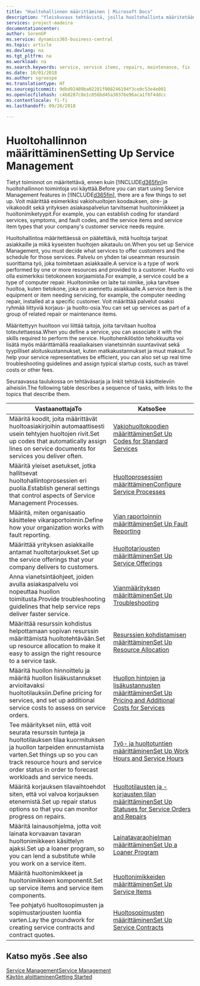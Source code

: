 ```yaml
---
title: "Huoltohallinnon määrittäminen | Microsoft Docs"
description: "Yleiskuvaus tehtävistä, joilla huoltohallinta määritetään organisaation huollon hallintatapaan sopivaksi."
services: project-madeira
documentationcenter: 
author: SorenGP
ms.service: dynamics365-business-central
ms.topic: article
ms.devlang: na
ms.tgt_pltfrm: na
ms.workload: na
ms.search.keywords: service, service items, repairs, maintenance, fix
ms.date: 10/01/2018
ms.author: sgroespe
ms.translationtype: HT
ms.sourcegitcommit: 9dbd92409ba02281f008246194f3ce0c53e4e001
ms.openlocfilehash: c4b8287c8e1c056bd45a30376e96aca1f8f4ddcc
ms.contentlocale: fi-fi
ms.lasthandoff: 09/28/2018

---
```


# <a name="setting-up-service-management"></a><span data-ttu-id="d2229-103">Huoltohallinnon määrittäminen</span><span class="sxs-lookup"><span data-stu-id="d2229-103">Setting Up Service Management</span></span>
<span data-ttu-id="d2229-104">Tietyt toiminnot on määritettävä, ennen kuin [!INCLUDE[d365fin](includes/d365fin_md.md)]in huoltohallinnon toimintoja voi käyttää.</span><span class="sxs-lookup"><span data-stu-id="d2229-104">Before you can start using Service Management features in [!INCLUDE[d365fin](includes/d365fin_md.md)], there are a few things to set up.</span></span> <span data-ttu-id="d2229-105">Voit määrittää esimerkiksi vakiohuoltojen koodauksen, oire- ja vikakoodit sekä yrityksen asiakaspalvelun tarvitsemat huoltonimikkeet ja huoltonimiketyypit.</span><span class="sxs-lookup"><span data-stu-id="d2229-105">For example, you can establish coding for standard services, symptoms, and fault codes, and the service items and service item types that your company's customer service needs require.</span></span>  

<span data-ttu-id="d2229-106">Huoltohallintoa määritettäessä on päätettävä, mitä huoltoja tarjoat asiakkaille ja mikä kyseisten huoltojen aikataulu on.</span><span class="sxs-lookup"><span data-stu-id="d2229-106">When you set up Service Management, you must decide what services to offer customers and the schedule for those services.</span></span> <span data-ttu-id="d2229-107">Palvelu on yhden tai useamman resurssin suorittama työ, joka toimitetaan asiakkaalle.</span><span class="sxs-lookup"><span data-stu-id="d2229-107">A service is a type of work performed by one or more resources and provided to a customer.</span></span> <span data-ttu-id="d2229-108">Huolto voi olla esimerkiksi tietokoneen korjaamista.</span><span class="sxs-lookup"><span data-stu-id="d2229-108">For example, a service could be a type of computer repair.</span></span> <span data-ttu-id="d2229-109">Huoltonimike on laite tai nimike, joka tarvitsee huoltoa, kuten tietokone, joka on asennettu asiakkaalle.</span><span class="sxs-lookup"><span data-stu-id="d2229-109">A service item is the equipment or item needing servicing, for example, the computer needing repair, installed at a specific customer.</span></span> <span data-ttu-id="d2229-110">Voit määrittää palvelut osaksi ryhmää liittyviä korjaus- ja huolto-osia.</span><span class="sxs-lookup"><span data-stu-id="d2229-110">You can set up services as part of a group of related repair or maintenance items.</span></span>  
  
<span data-ttu-id="d2229-111">Määritettyyn huoltoon voi liittää taitoja, joita tarvitaan huoltoa toteutettaessa.</span><span class="sxs-lookup"><span data-stu-id="d2229-111">When you define a service, you can associate it with the skills required to perform the service.</span></span> <span data-ttu-id="d2229-112">Huoltohenkilöstön tehokkuutta voi lisätä myös määrittämällä reaaliaikaisen vianetsinnän suuntaviivat sekä tyypilliset aloituskustannukset, kuten matkakustannukset ja muut maksut.</span><span class="sxs-lookup"><span data-stu-id="d2229-112">To help your service representatives be efficient, you can also set up real time troubleshooting guidelines and assign typical startup costs, such as travel costs or other fees.</span></span>  

<span data-ttu-id="d2229-113">Seuraavassa taulukossa on tehtäväsarja ja linkit tehtäviä käsitteleviin aiheisiin.</span><span class="sxs-lookup"><span data-stu-id="d2229-113">The following table describes a sequence of tasks, with links to the topics that describe them.</span></span>  
  
| <span data-ttu-id="d2229-114">Vastaanottaja</span><span class="sxs-lookup"><span data-stu-id="d2229-114">To</span></span> | <span data-ttu-id="d2229-115">Katso</span><span class="sxs-lookup"><span data-stu-id="d2229-115">See</span></span> |
| --- | --- |
| <span data-ttu-id="d2229-116">Määritä koodit, joita määrittävät huoltoasiakirjoihin automaattisesti usein tehtyjen huoltojen rivit.</span><span class="sxs-lookup"><span data-stu-id="d2229-116">Set up codes that automatically assign lines on service documents for services you deliver often.</span></span> |[<span data-ttu-id="d2229-117">Vakiohuoltokoodien määrittäminen</span><span class="sxs-lookup"><span data-stu-id="d2229-117">Set Up Codes for Standard Services</span></span>](service-how-setup-service-coding.md)|
| <span data-ttu-id="d2229-118">Määritä yleiset asetukset, jotka hallitsevat huoltohallintoprosessien eri puolia.</span><span class="sxs-lookup"><span data-stu-id="d2229-118">Establish general settings that control aspects of Service Management Processes.</span></span>|[<span data-ttu-id="d2229-119">Huoltoprosessien määrittäminen</span><span class="sxs-lookup"><span data-stu-id="d2229-119">Configure Service Processes</span></span>](service-setup-service-processes.md)|
| <span data-ttu-id="d2229-120">Määritä, miten organisaatio käsittelee vikaraportoinnin.</span><span class="sxs-lookup"><span data-stu-id="d2229-120">Define how your organization works with fault reporting.</span></span> |[<span data-ttu-id="d2229-121">Vian raportoinnin määrittäminen</span><span class="sxs-lookup"><span data-stu-id="d2229-121">Set Up Fault Reporting</span></span>](service-how-setup-fault-reporting.md) |
| <span data-ttu-id="d2229-122">Määrittää yrityksen asiakkaille antamat huoltotarjoukset.</span><span class="sxs-lookup"><span data-stu-id="d2229-122">Set up the service offerings that your company delivers to customers.</span></span>|[<span data-ttu-id="d2229-123">Huoltotarjousten määrittäminen</span><span class="sxs-lookup"><span data-stu-id="d2229-123">Set Up Service Offerings</span></span>](service-how-setup-service-offerings.md)|
| <span data-ttu-id="d2229-124">Anna vianetsintäohjeet, joiden avulla asiakaspalvelu voi nopeuttaa huollon toimitusta.</span><span class="sxs-lookup"><span data-stu-id="d2229-124">Provide troubleshooting guidelines that help service reps deliver faster service.</span></span> |[<span data-ttu-id="d2229-125">Vianmäärityksen määrittäminen</span><span class="sxs-lookup"><span data-stu-id="d2229-125">Set Up Troubleshooting</span></span>](service-how-setup-troubleshooting.md) |
| <span data-ttu-id="d2229-126">Määrittää resurssin kohdistus helpottamaan sopivan resurssin määrittämistä huoltotehtävään.</span><span class="sxs-lookup"><span data-stu-id="d2229-126">Set up resource allocation to make it easy to assign the right resource to a service task.</span></span> |[<span data-ttu-id="d2229-127">Resurssien kohdistamisen määrittäminen</span><span class="sxs-lookup"><span data-stu-id="d2229-127">Set Up Resource Allocation</span></span>](service-how-setup-resource-allocation.md) |
| <span data-ttu-id="d2229-128">Määritä huollon hinnoittelu ja määritä huollon lisäkustannukset arvioitavaksi huoltotilauksiin.</span><span class="sxs-lookup"><span data-stu-id="d2229-128">Define pricing for services, and set up additional service costs to assess on service orders.</span></span> |[<span data-ttu-id="d2229-129">Huollon hintojen ja lisäkustannusten määrittäminen</span><span class="sxs-lookup"><span data-stu-id="d2229-129">Set Up Pricing and Additional Costs for Services</span></span>](service-how-setup-service-costs-pricing.md)|
| <span data-ttu-id="d2229-130">Tee määritykset niin, että voit seurata resurssin tunteja ja huoltotilauksen tilaa kuormituksen ja huollon tarpeiden ennustamista varten.</span><span class="sxs-lookup"><span data-stu-id="d2229-130">Set things up so you can track resource hours and service order status in order to forecast workloads and service needs.</span></span>|[<span data-ttu-id="d2229-131">Työ- ja huoltotuntien määrittäminen</span><span class="sxs-lookup"><span data-stu-id="d2229-131">Set Up Work Hours and Service Hours</span></span>](service-how-setup-work-service-hours.md)|
| <span data-ttu-id="d2229-132">Määritä korjauksen tilavaihtoehdot siten, että voi valvoa korjauksen etenemistä.</span><span class="sxs-lookup"><span data-stu-id="d2229-132">Set up repair status options so that you can monitor progress on repairs.</span></span> | [<span data-ttu-id="d2229-133">Huoltotilausten ja -korjausten tilan määrittäminen</span><span class="sxs-lookup"><span data-stu-id="d2229-133">Set Up Statuses for Service Orders and Repairs</span></span>](service-order-repair-status.md)|
| <span data-ttu-id="d2229-134">Määritä lainausohjelma, jotta voit lainata korvaavan tavaran huoltonimikkeen käsittelyn ajaksi.</span><span class="sxs-lookup"><span data-stu-id="d2229-134">Set up a loaner program, so you can lend a substitute while you work on a service item.</span></span> |[<span data-ttu-id="d2229-135">Lainatavaraohjelman määrittäminen</span><span class="sxs-lookup"><span data-stu-id="d2229-135">Set Up a Loaner Program</span></span>](service-how-setup-loaner-program.md) |
| <span data-ttu-id="d2229-136">Määritä huoltonimikkeet ja huoltonimikkeen komponentit.</span><span class="sxs-lookup"><span data-stu-id="d2229-136">Set up service items and service item components.</span></span> |[<span data-ttu-id="d2229-137">Huoltonimikkeiden määrittäminen</span><span class="sxs-lookup"><span data-stu-id="d2229-137">Set Up Service Items</span></span>](service-how-setup-service-items.md) |
| <span data-ttu-id="d2229-138">Tee pohjatyö huoltosopimusten ja sopimustarjousten luontia varten.</span><span class="sxs-lookup"><span data-stu-id="d2229-138">Lay the groundwork for creating service contracts and contract quotes.</span></span> |[<span data-ttu-id="d2229-139">Huoltosopimusten määrittäminen</span><span class="sxs-lookup"><span data-stu-id="d2229-139">Set Up Service Contracts</span></span>](service-how-setup-service-contracts.md) |

## <a name="see-also"></a><span data-ttu-id="d2229-140">Katso myös .</span><span class="sxs-lookup"><span data-stu-id="d2229-140">See also</span></span>
[<span data-ttu-id="d2229-141">Service Management</span><span class="sxs-lookup"><span data-stu-id="d2229-141">Service Management</span></span>](service-service.md)  
[<span data-ttu-id="d2229-142">Käytön aloittaminen</span><span class="sxs-lookup"><span data-stu-id="d2229-142">Getting Started</span></span>](product-get-started.md)  

